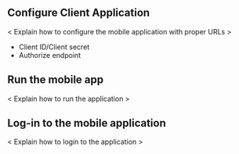 ## Configure Client Application

< Explain how to configure the mobile application with proper URLs >
- Client ID/Client secret
- Authorize endpoint

## Run the mobile app

< Explain how to run the application >

## Log-in to the mobile application

< Explain how to login to the application >
